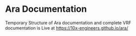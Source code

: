 # Ara Documentation
Temporary Structure of Ara documentation and complete VRF documentation is Live at
https://10x-engineers.github.io/ara/

